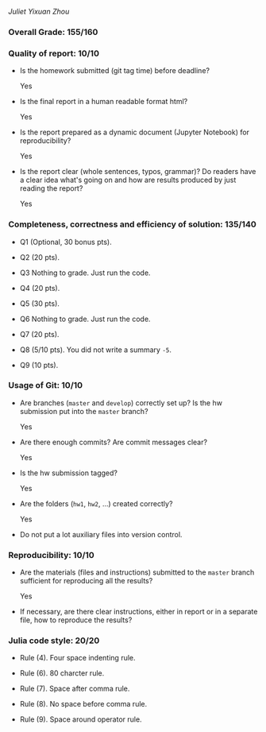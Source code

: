 *Juliet Yixuan Zhou*

### Overall Grade: 155/160

### Quality of report: 10/10

-   Is the homework submitted (git tag time) before deadline? 

    Yes
  
-   Is the final report in a human readable format html? 

    Yes
  
-   Is the report prepared as a dynamic document (Jupyter Notebook) for reproducibility?

    Yes
  
-   Is the report clear (whole sentences, typos, grammar)? Do readers have a clear idea what's going on and how are results produced by just reading the report? 

    Yes
  
### Completeness, correctness and efficiency of solution: 135/140

- Q1 (Optional, 30 bonus pts). 

- Q2 (20 pts). 

- Q3 Nothing to grade. Just run the code.

- Q4 (20 pts). 

- Q5 (30 pts). 

- Q6 Nothing to grade. Just run the code. 

- Q7 (20 pts). 

- Q8 (5/10 pts). You did not write a summary `-5`.

- Q9 (10 pts). 

	    
### Usage of Git: 10/10

- Are branches (`master` and `develop`) correctly set up? Is the hw submission put into the `master` branch?

    Yes
  
- Are there enough commits? Are commit messages clear? 
          
    Yes
  
- Is the hw submission tagged? 

    Yes
  
- Are the folders (`hw1`, `hw2`, ...) created correctly? 
  
    Yes
  
- Do not put a lot auxiliary files into version control. 


### Reproducibility: 10/10

- Are the materials (files and instructions) submitted to the `master` branch sufficient for reproducing all the results? 

    Yes
  
- If necessary, are there clear instructions, either in report or in a separate file, how to reproduce the results?

  
### Julia code style: 20/20

- Rule (4). Four space indenting rule. 

- Rule (6). 80 charcter rule.

- Rule (7). Space after comma rule.

- Rule (8). No space before comma rule.

- Rule (9). Space around operator rule.
